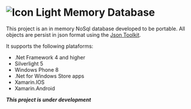 ![Icon](https://cdn1.iconfinder.com/data/icons/windows-8-metro-style/128/mind_map.png)
Light Memory Database
===================

This project is an in memory NoSql database developed to be portable.
All objects are persist in json format using the [Json Toolkit](http://jsontoolkit.codeplex.com/).

It supports the following plataforms:
* .Net Framework 4 and higher
* Silverlight 5
* Windows Phone 8
* .Net for Windows Store apps
* Xamarin.IOS
* Xamarin.Android


***This project is under development***
